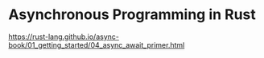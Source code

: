 # Asynchronous Programming in Rust

https://rust-lang.github.io/async-book/01_getting_started/04_async_await_primer.html
